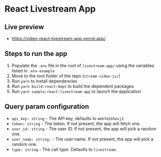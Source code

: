 # React Livestream App

## Live preview

- https://video-react-livestream-app.vercel.app/

## Steps to run the app

1. Populate the `.env` file in the root of `livestream-app/` using the variables listed in `.env-example`
2. Move to the root folder of the repo (`stream-video-js/`)
3. Run `yarn` to install dependencies
4. Run `yarn build:react:deps` to build the dependent packages
5. Run `yarn sample:react:livestream-app` to launch the application

## Query param configuration

- `api_key: string` - The API key, defaults to `mmhfdzb5evj2`
- `token: string` - The token. If not present, the app will fetch one.
- `user_id: string` - The user ID. If not present, the app will pick a random one.
- `user_name: string;` - The user name. If not present, the app will pick a random one.
- `type: string` - The call type. Defaults to `livestream`.
